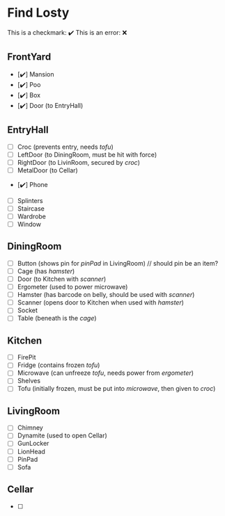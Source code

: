 ﻿# Find Losty

This is a checkmark: ✔️
This is an error: ❌

## FrontYard
- [✔️] Mansion
- [✔️] Poo
- [✔️] Box
- [✔️] Door (to EntryHall)

## EntryHall
- [ ] Croc (prevents entry, needs *tofu*)
- [ ] LeftDoor (to DiningRoom, must be hit with force)
- [ ] RightDoor (to LivinRoom, secured by *croc*)
- [ ] MetalDoor (to Cellar)
- [✔️] Phone
- [ ] Splinters
- [ ] Staircase
- [ ] Wardrobe
- [ ] Window

## DiningRoom
- [ ] Button (shows pin for *pinPad* in LivingRoom)        // should pin be an item?
- [ ] Cage (has *hamster*)
- [ ] Door (to Kitchen with *scanner*)
- [ ] Ergometer (used to power microwave)
- [ ] Hamster (has barcode on belly, should be used with *scanner*)
- [ ] Scanner (opens door to Kitchen when used with *hamster*)
- [ ] Socket
- [ ] Table (beneath is the *cage*)

## Kitchen
- [ ] FirePit
- [ ] Fridge (contains frozen *tofu*)
- [ ] Microwave (can unfreeze *tofu*, needs power from *ergometer*)
- [ ] Shelves
- [ ] Tofu (initially frozen, must be put into *microwave*, then given to *croc*)

## LivingRoom
- [ ] Chimney
- [ ] Dynamite (used to open Cellar)
- [ ] GunLocker
- [ ] LionHead
- [ ] PinPad
- [ ] Sofa

## Cellar
- [ ]